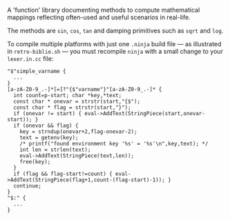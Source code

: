 A 'function' library documenting methods to compute mathematical mappings reflecting often-used and useful scenarios in real-life.

The methods are `sin`, `cos`, `tan` and damping primitives such as `sqrt` and `log`.

To compile multiple platforms with just one `.ninja` build file — as illustrated in `retro-biblio.sh` — you must recompile `ninja` with a small change to your `lexer.in.cc` file:

```
"$"simple_varname {
  ...
}
[a-zA-Z0-9_.-]*[=]?"{$"varname"}"[a-zA-Z0-9_.-]* {
  int count=p-start; char *key,*text;
  const char * onevar = strstr(start,"{$");
  const char * flag = strstr(start,"}");
  if (onevar != start) { eval->AddText(StringPiece(start,onevar-start)); }
  if (onevar && flag) {
    key = strndup(onevar+2,flag-onevar-2);
    text = getenv(key);
    /* printf("found environment key '%s' = '%s'\n",key,text); */
    int len = strlen(text);
    eval->AddText(StringPiece(text,len));
    free(key);
  }
  if (flag && flag-start!=count) { eval->AddText(StringPiece(flag+1,count-(flag-start)-1)); }
  continue;
}
"$:" {
  ...
}
```

